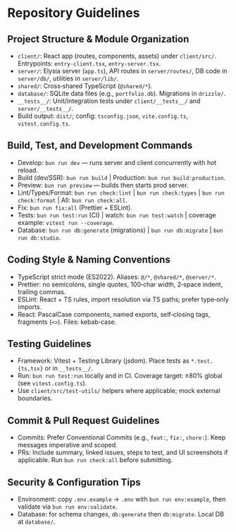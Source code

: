# Repository Guidelines

## Project Structure & Module Organization

- `client/`: React app (routes, components, assets) under `client/src/`. Entrypoints: `entry-client.tsx`, `entry-server.tsx`.
- `server/`: Elysia server (`app.ts`), API routes in `server/routes/`, DB code in `server/db/`, utilities in `server/lib/`.
- `shared/`: Cross‑shared TypeScript (`@shared/*`).
- `database/`: SQLite data files (e.g., `portfolio.db`). Migrations in `drizzle/`.
- `__tests__/`: Unit/integration tests under `client/__tests__/` and `server/__tests__/`.
- Build output: `dist/`; config: `tsconfig.json`, `vite.config.ts`, `vitest.config.ts`.

## Build, Test, and Development Commands

- Develop: `bun run dev` — runs server and client concurrently with hot reload.
- Build (dev/SSR): `bun run build` | Production: `bun run build:production`.
- Preview: `bun run preview` — builds then starts prod server.
- Lint/Types/Format: `bun run check:lint` | `bun run check:types` | `bun run check:format` | All: `bun run check:all`.
- Fix: `bun run fix:all` (Prettier + ESLint).
- Tests: `bun run test:run` (CI) | watch: `bun run test:watch` | coverage example: `vitest run --coverage`.
- Database: `bun run db:generate` (migrations) | `bun run db:migrate` | `bun run db:studio`.

## Coding Style & Naming Conventions

- TypeScript strict mode (ES2022). Aliases: `@/*`, `@shared/*`, `@server/*`.
- Prettier: no semicolons, single quotes, 100‑char width, 2‑space indent, trailing commas.
- ESLint: React + TS rules, import resolution via TS paths; prefer type‑only imports.
- React: PascalCase components, named exports, self‑closing tags, fragments (`<>`). Files: kebab‑case.

## Testing Guidelines

- Framework: Vitest + Testing Library (jsdom). Place tests as `*.test.{ts,tsx}` or in `__tests__/`.
- Run: `bun run test:run` locally and in CI. Coverage target: ≥80% global (see `vitest.config.ts`).
- Use `client/src/test-utils/` helpers where applicable; mock external boundaries.

## Commit & Pull Request Guidelines

- Commits: Prefer Conventional Commits (e.g., `feat:`, `fix:`, `chore:`). Keep messages imperative and scoped.
- PRs: Include summary, linked issues, steps to test, and UI screenshots if applicable. Run `bun run check:all` before submitting.

## Security & Configuration Tips

- Environment: copy `.env.example` → `.env` with `bun run env:example`, then validate via `bun run env:validate`.
- Database: for schema changes, `db:generate` then `db:migrate`. Local DB at `database/`.

